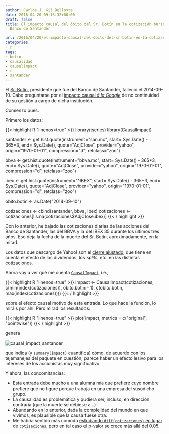 ```yaml
---
author: Carlos J. Gil Bellosta
date: 2016-04-20 09:13:32+00:00
draft: false
title: El impacto causal del óbito del Sr. Botín en la cotización bursátil del benemérito
  Banco de Santander

url: /2016/04/20/el-impacto-causal-del-obito-del-sr-botin-en-la-cotizacion-bursatil-del-benemerito-banco-de-santander/
categories:
- r
tags:
- botín
- causalidad
- causalimpact
- r
- santander
---
```


El [Sr. Botín](https://es.wikipedia.org/wiki/Emilio_Bot%C3%ADn), presidente que fue del Banco de Santander, falleció el 2014-09-10. Cabe preguntarse por el [impacto causal _à la Google_](https://www.datanalytics.com/2014/09/23/el-impacto-causal-de-google/) de no continuidad de su gestión a cargo de dicha institución.

Comienzo pues.

Primero los datos:


{{< highlight R "linenos=true" >}}
library(tseries)
library(CausalImpact)

santander <- get.hist.quote(instrument="san.mc",
    start= Sys.Date() - 365*3,
    end= Sys.Date(), quote="AdjClose",
    provider="yahoo", origin="1970-01-01",
    compression="d", retclass="zoo")

bbva <- get.hist.quote(instrument="bbva.mc",
    start= Sys.Date() - 365*3,
    end= Sys.Date(), quote="AdjClose",
    provider="yahoo", origin="1970-01-01",
    compression="d", retclass="zoo")

ibex <- get.hist.quote(instrument="^IBEX",
    start= Sys.Date() - 365*3,
    end= Sys.Date(), quote="AdjClose",
    provider="yahoo", origin="1970-01-01",
    compression="d", retclass="zoo")

obito.botin <- as.Date("2014-09-10")

cotizaciones <- cbind(santander, bbva, ibex)
cotizaciones <- cotizaciones[!is.na(cotizaciones$AdjClose.ibex)]
{{< / highlight >}}


Con lo anterior, he bajado las cotizaciones diarias de las acciones del Banco de Santander, las del BBVA y la del IBEX 35 durante los últimos tres años. Eso deja la fecha de la muerte del Sr. Botín, aproximadamente, en la mitad.

Los datos que descargo de Yahoo! son el [cierre ajustado](https://help.yahoo.com/kb/SLN2311.html), que tiene en cuenta el efecto de los dividendos, los _splits_, etc. en las distintas cotizaciones.

Ahora voy a ver qué me cuenta [`CausalImpact`](https://google.github.io/CausalImpact/CausalImpact.html), i.e.,


{{< highlight R "linenos=true" >}}
impact <- CausalImpact(cotizaciones,
    c(min(index(cotizaciones)), obito.botin - 1),
    c(obito.botin, max(index(cotizaciones))))
{{< / highlight >}}

sobre el efecto causal motivo de esta entrada. Lo que hace la función, lo miráis por ahí. Pero mirad los resultados:

{{< highlight R "linenos=true" >}}
plot(impact, metrics = c("original", "pointwise"))
{{< / highlight >}}

genera

![causal_impact_santander](/wp-uploads/2016/04/causal_impact_santander.png#center)

que indica (y `summary(impact)` cuantifica) cómo, de acuerdo con los tejemanejes del paquete en cuestión, parece haber un efecto lesivo para los intereses de los accionistas muy significativo.

Y ahora, las concomitancias:

* Esta entrada debe mucho a una alumna mía que prefiere cuyo nombre prefiere que no figure porque trabaja en una empresa del susodicho grupo.
* La causalidad es problemática y pudiera ser, incluso, en dirección contraria (que la muerte se debiese a...)
* Abundando en lo anterior, dada la complejidad del mundo en que vivimos, es plausible que la causa fuese otra.
* Me habría sentido más cómodo [estudiando `diff(cotizaciones)` en lugar de `cotizaciones`](https://www.datanalytics.com/2016/04/11/y-viene-del-espanol-tu/), pero en tal caso el p-valor se crece más allá del 0.05.



